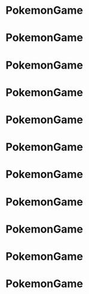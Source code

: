 # PokemonGame
# PokemonGame
# PokemonGame
# PokemonGame
# PokemonGame
# PokemonGame
# PokemonGame
# PokemonGame
# PokemonGame
# PokemonGame
# PokemonGame
